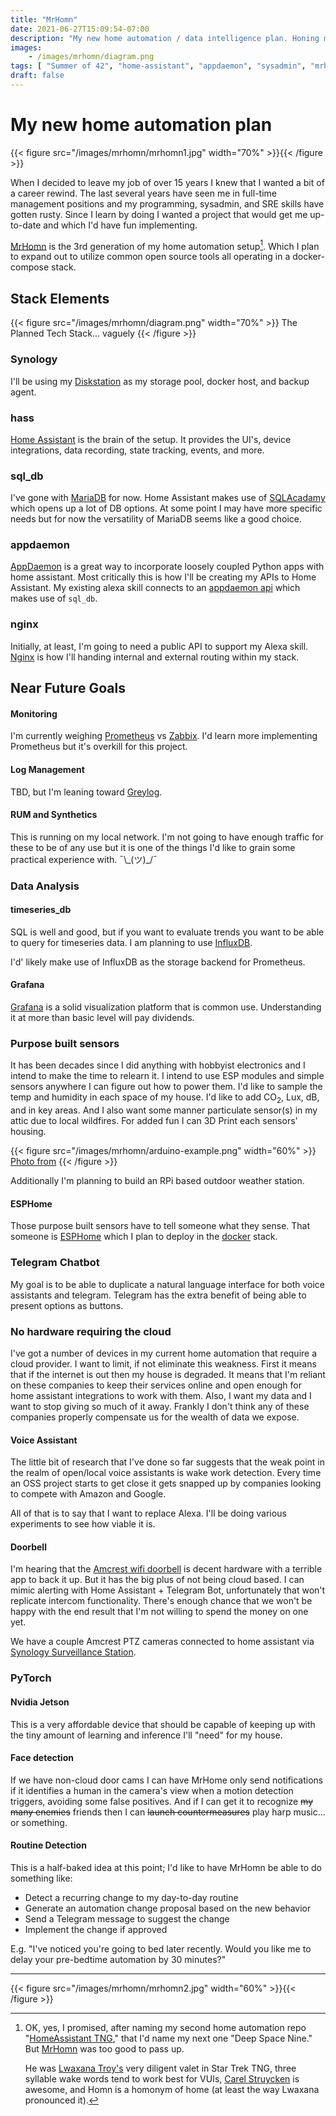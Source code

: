 ```yaml
---
title: "MrHomn"
date: 2021-06-27T15:09:54-07:00
description: "My new home automation / data intelligence plan. Honing my skills and having fun."
images:
    - /images/mrhomn/diagram.png
tags: [ "Summer of 42", "home-assistant", "appdaemon", "sysadmin", "mrhomn" ]
draft: false
---
```


# My new home automation plan

{{< figure src="/images/mrhomn/mrhomn1.jpg" width="70%" >}}{{< /figure >}}

When I decided to leave my job of over 15 years I knew that I wanted a bit of a career rewind. The last several years have seen me in full-time management positions and my programming, sysadmin, and SRE skills have gotten rusty. Since I learn by doing I wanted a project that would get me up-to-date and which I'd have fun implementing.

[MrHomn](https://github.com/Bishma/MrHomn) is the 3rd generation of my home automation setup[^explain]. Which I plan to expand out to utilize common open source tools all operating in a docker-compose stack.

## Stack Elements

{{< figure src="/images/mrhomn/diagram.png" width="70%" >}}
The Planned Tech Stack... vaguely
{{< /figure >}}

### Synology

I'll be using my [Diskstation](https://www.synology.com/en-us) as my storage pool, docker host, and backup agent.

### hass

[Home Assistant](https://www.home-assistant.io/) is the brain of the setup. It provides the UI's, device integrations, data recording, state tracking, events, and more.

### sql_db

I've gone with [MariaDB](https://mariadb.org/) for now. Home Assistant makes use of [SQLAcadamy](https://www.sqlalchemy.org/) which opens up a lot of DB options. At some point I may have more specific needs but for now the versatility of MariaDB seems like a good choice.

### appdaemon

[AppDaemon](https://appdaemon.readthedocs.io/en/latest/) is a great way to incorporate loosely coupled Python apps with home assistant. Most critically this is how I'll be creating my APIs to Home Assistant. My existing alexa skill connects to an [appdaemon api](https://appdaemon.readthedocs.io/en/latest/AD_API_REFERENCE.html#alexa) which makes use of `sql_db`.

### nginx

Initially, at least, I'm going to need a public API to support my Alexa skill. [Nginx](https://www.nginx.com/) is how I'll handing internal and external routing within my stack.

## Near Future Goals

#### Monitoring

I'm currently weighing [Prometheus](https://prometheus.io/) vs [Zabbix](https://www.zabbix.com/). I'd learn more implementing Prometheus but it's overkill for this project.

#### Log Management

TBD, but I'm leaning toward [Greylog](https://hub.docker.com/r/graylog/graylog).

#### RUM and Synthetics

This is running on my local network. I'm not going to have enough traffic for these to be of any use but it is one of the things I'd like to grain some practical experience with. ¯\\\_(ツ)_/¯ 

### Data Analysis

#### timeseries_db

SQL is well and good, but if you want to evaluate trends you want to be able to query for timeseries data. I am planning to use [InfluxDB](https://www.influxdata.com/).

I'd' likely make use of InfluxDB as the storage backend for Prometheus.

#### Grafana

[Grafana](https://grafana.com/) is a solid visualization platform that is common use. Understanding it at more than basic level will pay dividends.

### Purpose built sensors

It has been decades since I did anything with hobbyist electronics and I intend to make the time to relearn it. I intend to use ESP modules and simple sensors anywhere I can figure out how to power them. I'd like to sample the temp and humidity in each space of my house. I'd like to add CO<sub>2</sub>, Lux, dB, and in key areas. And I also want some manner particulate sensor(s) in my attic due to local wildfires. For added fun I can 3D Print each sensors' housing.

{{< figure src="/images/mrhomn/arduino-example.png" width="60%" >}}
[Photo from](https://www.circuitbasics.com/how-to-set-up-the-dht11-humidity-sensor-on-an-arduino/)
{{< /figure >}}

Additionally I'm planning to build an RPi based outdoor weather station.

#### ESPHome

Those purpose built sensors have to tell someone what they sense. That someone is [ESPHome](https://github.com/esphome/esphome) which I plan to deploy in the [docker](https://hub.docker.com/r/esphome/esphome) stack.

### Telegram Chatbot

My goal is to be able to duplicate a natural language interface for both voice assistants and telegram. Telegram has the extra benefit of being able to present options as buttons.

### No hardware requiring the cloud

I've got a number of devices in my current home automation that require a cloud provider. I want to limit, if not eliminate this weakness. First it means that if the internet is out then my house is degraded. It means that I'm reliant on these companies to keep their services online and open enough for home assistant integrations to work with them. Also, I want my data and I want to stop giving so much of it away. Frankly I don't think any of these companies properly compensate us for the wealth of data we expose.

#### Voice Assistant

The little bit of research that I've done so far suggests that the weak point in the realm of open/local voice assistants is wake work detection. Every time an OSS project starts to get close it gets snapped up by companies looking to compete with Amazon and Google.

All of that is to say that I want to replace Alexa. I'll be doing various experiments to see how viable it is.

#### Doorbell

I'm hearing that the [Amcrest wifi doorbell](https://amcrest.com/smarthome-2-megapixel-wireless-doorbell-security-camera-1920-x-1080p-wifi-doorbell-camera-ip55-weatherproof-two-way-audio-ad110.html) is decent hardware with a terrible app to back it up. But it has the big plus of not being cloud based. I can mimic alerting with Home Assistant + Telegram Bot, unfortunately that won't replicate intercom functionality. There's enough chance that we won't be happy with the end result that I'm not willing to spend the money on one yet.

We have a couple Amcrest PTZ cameras connected to home assistant via [Synology Surveillance Station](https://www.synology.com/en-us/surveillance).

### PyTorch

#### Nvidia Jetson

This is a very affordable device that should be capable of keeping up with the tiny amount of learning and inference I'll "need" for my house.

#### Face detection

If we have non-cloud door cams I can have MrHome only send notifications if it identifies a human in the camera's view when a motion detection triggers, avoiding some false positives. And if I can get it to recognize ~~my many enemies~~ friends then I can ~~launch countermeasures~~ play harp music... or something.

#### Routine Detection

This is a half-baked idea at this point; I'd like to have MrHomn be able to do something like:

* Detect a recurring change to my day-to-day routine
* Generate an automation change proposal based on the new behavior
* Send a Telegram message to suggest the change
* Implement the change if approved

E.g. "I've noticed you're going to bed later recently. Would you like me to delay your pre-bedtime automation by 30 minutes?"

----

{{< figure src="/images/mrhomn/mrhomn2.jpg" width="60%" >}}{{< /figure >}}

[^explain]: OK, yes, I promised, after naming my second home automation repo "[HomeAssistant TNG](https://github.com/Bishma/home-assistant-tng)," that I'd name my next one "Deep Space Nine." But [MrHomn](https://memory-alpha.fandom.com/wiki/Homn) was too good to pass up.

    He was [Lwaxana Troy's](https://memory-alpha.fandom.com/wiki/Lwaxana_Troi) very diligent valet in Star Trek TNG, three  syllable wake words tend to work best for VUIs, [Carel Struycken](https://en.wikipedia.org/wiki/Carel_Struycken) is awesome, and Homn is a homonym of home (at least the way Lwaxana pronounced it).
